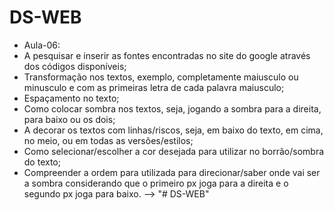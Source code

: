 # DS-WEB

- Aula-06:
- A pesquisar e inserir as fontes encontradas no site do google através dos códigos disponíveis;
- Transformação nos textos, exemplo, completamente maiusculo ou minusculo e com as primeiras letra de cada palavra maiusculo;
- Espaçamento no texto;
- Como colocar sombra nos textos, seja, jogando a sombra para a direita, para baixo ou os dois;
- A decorar os textos com linhas/riscos, seja, em baixo do texto, em cima, no meio, ou em todas as versões/estilos;
- Como selecionar/escolher a cor desejada para utilizar no borrão/sombra do texto;
- Compreender a ordem para utilizada para direcionar/saber onde vai ser a sombra considerando que o primeiro px joga para a direita e o segundo px joga para baixo.
-->
"# DS-WEB" 
